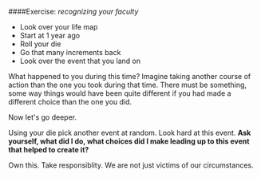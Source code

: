 ####Exercise: _recognizing your faculty_

 - Look over your life map
 - Start at 1 year ago
 - Roll your die
 - Go that many increments back
 - Look over the event that you land on

What happened to you during this time?  Imagine taking another course of action than the one you took during that time.  There must be something, some way things would have been quite different if you had made a different choice than the one you did.

Now let's go deeper.

Using your die pick another event at random.  Look hard at this event.  **Ask yourself, what did I do, what choices did I make leading up to this event that helped to create it?**

Own this. Take responsiblity.  We are not just victims of our circumstances.
